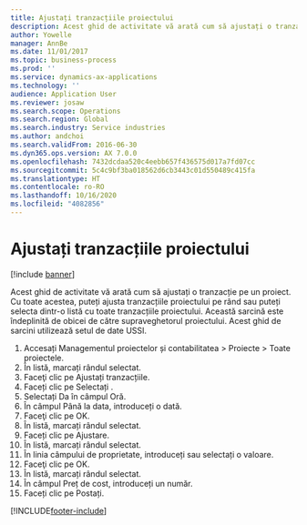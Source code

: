 ```yaml
---
title: Ajustați tranzacțiile proiectului
description: Acest ghid de activitate vă arată cum să ajustați o tranzacție pe un proiect.
author: Yowelle
manager: AnnBe
ms.date: 11/01/2017
ms.topic: business-process
ms.prod: ''
ms.service: dynamics-ax-applications
ms.technology: ''
audience: Application User
ms.reviewer: josaw
ms.search.scope: Operations
ms.search.region: Global
ms.search.industry: Service industries
ms.author: andchoi
ms.search.validFrom: 2016-06-30
ms.dyn365.ops.version: AX 7.0.0
ms.openlocfilehash: 7432dcdaa520c4eebb657f436575d017a7fd07cc
ms.sourcegitcommit: 5c4c9bf3ba018562d6cb3443c01d550489c415fa
ms.translationtype: HT
ms.contentlocale: ro-RO
ms.lasthandoff: 10/16/2020
ms.locfileid: "4082856"
---
```

# <a name="adjust-project-transactions"></a>Ajustați tranzacțiile proiectului

[!include [banner](../../includes/banner.md)]

Acest ghid de activitate vă arată cum să ajustați o tranzacție pe un proiect. Cu toate acestea, puteți ajusta tranzacțiile proiectului pe rând sau puteți selecta dintr-o listă cu toate tranzacțiile proiectului. Această sarcină este îndeplinită de obicei de către supraveghetorul proiectului. Acest ghid de sarcini utilizează setul de date USSI.

1. Accesați Managementul proiectelor și contabilitatea > Proiecte > Toate proiectele. 
2. În listă, marcați rândul selectat. 
3. Faceţi clic pe Ajustați tranzacțiile. 
4. Faceți clic pe Selectați . 
5. Selectați Da în câmpul Oră. 
6. În câmpul Până la data, introduceți o dată. 
7. Faceţi clic pe OK. 
8. În listă, marcați rândul selectat. 
9. Faceți clic pe Ajustare. 
10. În listă, marcați rândul selectat. 
11. În linia câmpului de proprietate, introduceți sau selectați o valoare. 
12. Faceţi clic pe OK. 
13. În listă, marcați rândul selectat. 
14. În câmpul Preț de cost, introduceți un număr. 
15. Faceți clic pe Postați. 


[!INCLUDE[footer-include](../../includes/footer-banner.md)]
